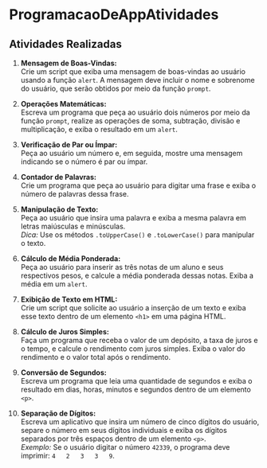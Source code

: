 # ProgramacaoDeAppAtividades

## Atividades Realizadas

1. **Mensagem de Boas-Vindas:**  
   Crie um script que exiba uma mensagem de boas-vindas ao usuário usando a função `alert`. A mensagem deve incluir o nome e sobrenome do usuário, que serão obtidos por meio da função `prompt`.

2. **Operações Matemáticas:**  
   Escreva um programa que peça ao usuário dois números por meio da função `prompt`, realize as operações de soma, subtração, divisão e multiplicação, e exiba o resultado em um `alert`.

3. **Verificação de Par ou Ímpar:**  
   Peça ao usuário um número e, em seguida, mostre uma mensagem indicando se o número é par ou ímpar.

4. **Contador de Palavras:**  
   Crie um programa que peça ao usuário para digitar uma frase e exiba o número de palavras dessa frase.

5. **Manipulação de Texto:**  
   Peça ao usuário que insira uma palavra e exiba a mesma palavra em letras maiúsculas e minúsculas.  
   *Dica:* Use os métodos `.toUpperCase()` e `.toLowerCase()` para manipular o texto.

6. **Cálculo de Média Ponderada:**  
   Peça ao usuário para inserir as três notas de um aluno e seus respectivos pesos, e calcule a média ponderada dessas notas. Exiba a média em um `alert`.

7. **Exibição de Texto em HTML:**  
   Crie um script que solicite ao usuário a inserção de um texto e exiba esse texto dentro de um elemento `<h1>` em uma página HTML.

8. **Cálculo de Juros Simples:**  
   Faça um programa que receba o valor de um depósito, a taxa de juros e o tempo, e calcule o rendimento com juros simples. Exiba o valor do rendimento e o valor total após o rendimento.

9. **Conversão de Segundos:**  
   Escreva um programa que leia uma quantidade de segundos e exiba o resultado em dias, horas, minutos e segundos dentro de um elemento `<p>`.

10. **Separação de Dígitos:**  
    Escreva um aplicativo que insira um número de cinco dígitos do usuário, separe o número em seus dígitos individuais e exiba os dígitos separados por três espaços dentro de um elemento `<p>`.  
    *Exemplo:* Se o usuário digitar o número `42339`, o programa deve imprimir: `4   2   3   3   9`.
